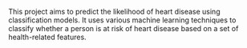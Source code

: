 This project aims to predict the likelihood of heart disease using classification models. It uses various machine learning techniques to classify whether a person is at risk of heart disease based on a set of health-related features.
